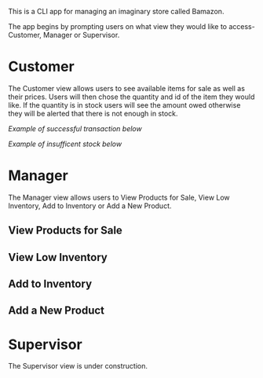 This is a CLI app for managing an imaginary store called Bamazon.

The app begins by prompting users on what view they would like to access- Customer, Manager or Supervisor. 

# Customer
The Customer view allows users to see available items for sale as well as their prices. Users will then chose the quantity and id of the item they would like. If the quantity is in stock users will see the amount owed otherwise they will be alerted that there is not enough in stock.

_Example of successful transaction below_


_Example of insufficent stock below_


# Manager
The Manager view allows users to View Products for Sale, View Low Inventory, Add to Inventory or Add a New Product.

## View Products for Sale

## View Low Inventory

## Add to Inventory

## Add a New Product

# Supervisor
The Supervisor view is under construction.
